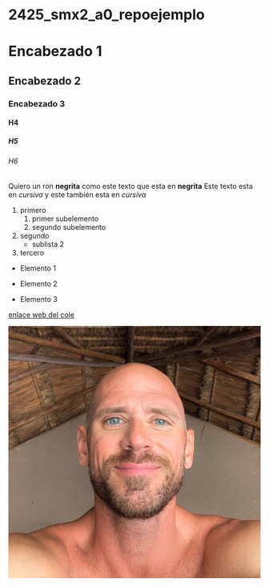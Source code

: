 # 2425_smx2_a0_repoejemplo

# Encabezado 1
## Encabezado 2
### Encabezado 3
#### H4
##### H5
###### H6

Quiero un ron **negrita** como este texto que esta en __negrita__
Este texto esta en *cursiva* y este también esta en _cursiva_

1. primero
	1. primer subelemento
	2. segundo subelemento
2. segundo
	* sublista 2
3. tercero

* Elemento 1
- Elemento 2
+ Elemento 3

[enlace web del cole](https://www.fje.edu/ca/jesuites-bellvitge "texto opcional")

![calvito](https://github.com/enricmolero/2425_smx2_a0_repoejemplo/blob/main/calvito.jpg "calvito")
